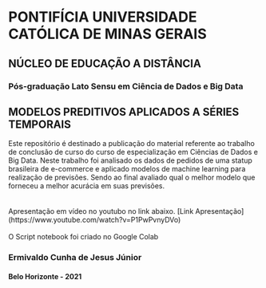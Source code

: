 <h1>PONTIFÍCIA UNIVERSIDADE CATÓLICA DE MINAS GERAIS</h1>
<h2>NÚCLEO DE EDUCAÇÃO A DISTÂNCIA</h2>
<h3>Pós-graduação Lato Sensu em Ciência de Dados e Big Data</h3>
<h2>MODELOS PREDITIVOS APLICADOS A SÉRIES TEMPORAIS</h2>
Este repositório é destinado a publicação do material referente ao trabalho de conclusão de curso do curso de especialização em Ciências de Dados e Big Data.
Neste trabalho foi analisado os dados de pedidos de uma statup brasileira de e-commerce e aplicado modelos de machine learning para realização de previsões.
Sendo ao final avaliado qual o melhor modelo que forneceu a melhor acurácia em suas previsões.
</br>
</br>
</br>
Apresentação em vídeo no youtubo no link abaixo.
[Link Apresentação](https://www.youtube.com/watch?v=P1PwPvnyDVo)

</br>
</br>
O Script notebook foi criado no Google Colab
</br>
<h3>Ermivaldo Cunha de Jesus Júnior</h3>
<h4>Belo Horizonte - 2021 </h4>
